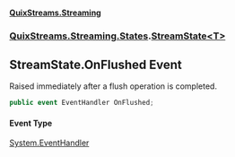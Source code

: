 #### [QuixStreams.Streaming](index.md 'index')
### [QuixStreams.Streaming.States](QuixStreams.Streaming.States.md 'QuixStreams.Streaming.States').[StreamState&lt;T&gt;](StreamState_T_.md 'QuixStreams.Streaming.States.StreamState<T>')

## StreamState<T>.OnFlushed Event

Raised immediately after a flush operation is completed.

```csharp
public event EventHandler OnFlushed;
```

#### Event Type
[System.EventHandler](https://docs.microsoft.com/en-us/dotnet/api/System.EventHandler 'System.EventHandler')